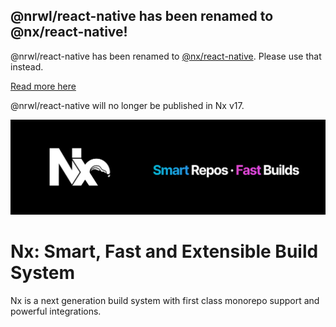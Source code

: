## @nrwl/react-native has been renamed to @nx/react-native!

@nrwl/react-native has been renamed to [@nx/react-native](https://www.npmjs.com/package/@nx/react-native). Please use that instead.

[Read more here](https://nx.dev/recipes/other/rescope)

@nrwl/react-native will no longer be published in Nx v17.

<p style="text-align: center;"><img src="https://raw.githubusercontent.com/nrwl/nx/master/images/nx.png" width="600" alt="Nx - Smart, Fast and Extensible Build System"></p>

# Nx: Smart, Fast and Extensible Build System

Nx is a next generation build system with first class monorepo support and powerful integrations.
